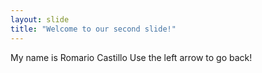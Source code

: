 ```yaml
---
layout: slide
title: "Welcome to our second slide!"
---
```

My name is Romario Castillo
Use the left arrow to go back!
